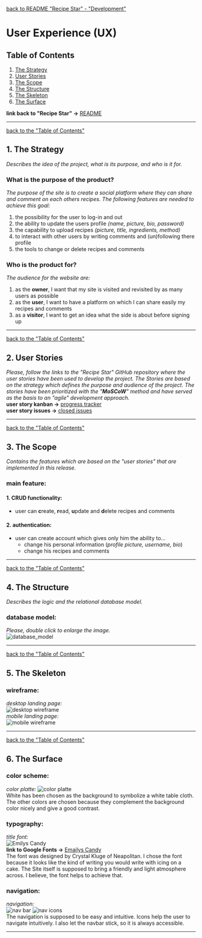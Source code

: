 [back to README "Recipe Star" - "Development"](./../README.md#development)
# User Experience (UX)
## Table of Contents
1. [The Strategy](#1-the-strategy)
2. [User Stories](#2-user-stories)
3. [The Scope](#3-the-scope)
4. [The Structure](#4-the-structure)
5. [The Skeleton](#5-the-skeleton)
6. [The Surface](#6-the-surface)  
  
  **link back to "Recipe Star" ->** [README](./../README.md)
***
[back to the "Table of Contents"](#table-of-contents)
## 1. The Strategy
*Describes the idea of the project, what is its purpose, and who is it for.*
### What is the purpose of the product?
*The purpose of the site is to create a social platform where they can share and comment on each others recipes. The following features are needed to achieve this goal:*
1. the possibility for the user to log-in and out
2. the ability to update the users profile *(name, picture, bio, password)*
3. the capability to upload recipes *(picture, title, ingredients, method)*
4. to interact with other users by writing comments and (un)following there profile
5. the tools to change or delete recipes and comments
### Who is the product for?
*The audience for the website are:*
1. as the **owner**, I want that my site is visited and revisited by as many users as possible
2. as the **user**, I want to have a platform on which I can share easily my recipes and comments
3. as a **visitor**, I want to get an idea what the side is about before signing up
***
[back to the "Table of Contents"](#table-of-contents)
## 2. User Stories
*Please, follow the links to the "Recipe Star" GitHub repository where the user stories have been used to develop the project. The Stories are based on the strategy which defines the purpose and audience of the project. The stories have been prioritized with the "**MoSCoW**" method and have served as the basis to an "agile" development approach.*  
**user story kanban ->** [progress tracker](https://github.com/users/Zolske/projects/5/views/1)  
**user story issues ->** [closed issues](https://github.com/Zolske/recipe-star/issues?q=is%3Aissue+is%3Aclosed)
***
[back to the "Table of Contents"](#table-of-contents)
## 3. The Scope
*Contains the features which are based on the "user stories" that are implemented in this release.*  
### main feature:
#### **1. CRUD functionality:**
- user can **c**reate, **r**ead, **u**pdate and **d**elete recipes and comments
#### **2. authentication:**
- user can create account which gives only him the ability to...  
    - change his personal information (*profile picture, username, bio*)
    - change his recipes and comments  
***
[back to the "Table of Contents"](#table-of-contents)
## 4. The Structure
*Describes the logic and the relational database model.*
### database model:
*Please, double click to enlarge the image.*  
![database_model](./images/database_model.png)
***
[back to the "Table of Contents"](#table-of-contents)
## 5. The Skeleton
### wireframe:
*desktop landing page:*  
![desktop wireframe](./images/wireframe_recipe-star_desktop.png)  
*mobile landing page:*  
![mobile wireframe](./images/wireframe_recipe-star_mobile.png)
***
[back to the "Table of Contents"](#table-of-contents)
## 6. The Surface
### color scheme:
*color platte:*
![color platte](./images/color-platte_recipe-star.webp)  
White has been chosen as the background to symbolize a white table cloth. The other colors are chosen because they complement the background color nicely and give a good contrast.
### typography:
*title font:*  
![Emilys Candy](./images/font-Emilys_Candy.webp)  
**link to Google Fonts ->** [Emailys Candy](https://fonts.google.com/specimen/Emilys+Candy?query=Neapolitan&preview.text=Emilys%20Candy&preview.text_type=custom)  
The font was designed by Crystal Kluge of Neapolitan. I chose the font because it looks like the kind of writing you would write with icing on a cake. The Site itself is supposed to bring a friendly and light atmosphere across. I believe, the font helps to achieve that.  
### navigation:  
*navigation:*  
![nav bar](./images/navbar.webp) ![nav icons](./images/icons-nav.webp  )  
The navigation is supposed to be easy and intuitive. Icons help the user to navigate intuitively. I also let the navbar stick, so it is always accessible.
***